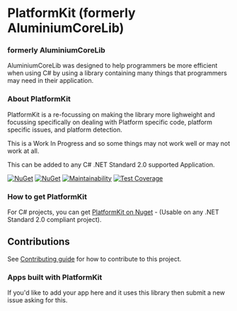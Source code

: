 # PlatformKit (formerly AluminiumCoreLib)

### formerly AluminiumCoreLib

AluminiumCoreLib was designed to help programmers be more efficient when using C# by using a library containing many things that programmers may need in their application.

### About PlatformKit

PlatformKit is a re-focussing on making the library more lighweight and focussing specifically on dealing with Platform specific code, platform specific issues, and platform detection.

This is a Work In Progress and so some things may not work well or may not work at all.

This can be added to any C# .NET Standard 2.0 supported Application.

[![NuGet](https://img.shields.io/nuget/v/PlatformKit.svg)](https://www.nuget.org/packages/PlatformKit/) 
[![NuGet](https://img.shields.io/nuget/dt/PlatformKit.svg)](https://www.nuget.org/packages/PlatformKit/)
[![Maintainability](https://api.codeclimate.com/v1/badges/bebef387dc44016f8612/maintainability)](https://codeclimate.com/github/AluminiumTech/PlatformKit/maintainability)
[![Test Coverage](https://api.codeclimate.com/v1/badges/bebef387dc44016f8612/test_coverage)](https://codeclimate.com/github/AluminiumTech/PlatformKit/test_coverage)

### How to get PlatformKit

For C# projects, you can get [PlatformKit on Nuget](https://www.nuget.org/packages/PlatformKit/) - (Usable on any .NET Standard 2.0 compliant project).


## Contributions
See [Contributing guide](https://github.com/AluminiumTech/PlatformKit/blob/master/CONTRIBUTING.md) for how to contribute to this project.

### Apps built with PlatformKit
If you'd like to add your app here and it uses this library then submit a new issue asking for this.
